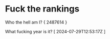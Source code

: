 # Fuck the rankings

Who the hell am I?
{ 2487614 }

What fucking year is it?
[ 2024-07-29T12:53:17Z ]
